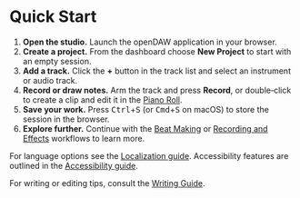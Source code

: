 # Quick Start

1. **Open the studio.** Launch the openDAW application in your browser.
2. **Create a project.** From the dashboard choose **New Project** to start with an empty session.
3. **Add a track.** Click the **+** button in the track list and select an instrument or audio track.
4. **Record or draw notes.** Arm the track and press **Record**, or double‑click to create a clip and edit it in the [Piano Roll](features/piano-roll.md).
5. **Save your work.** Press <kbd>Ctrl</kbd>+<kbd>S</kbd> (or <kbd>Cmd</kbd>+<kbd>S</kbd> on macOS) to store the session in the browser.
6. **Explore further.** Continue with the [Beat Making](workflows/beat.md) or [Recording and Effects](workflows/record-and-fx.md) workflows to learn more.

For language options see the [Localization guide](localization.md). Accessibility features are outlined in the [Accessibility guide](accessibility.md).

For writing or editing tips, consult the
[Writing Guide](../docs-dev/style/writing-guide.md).
